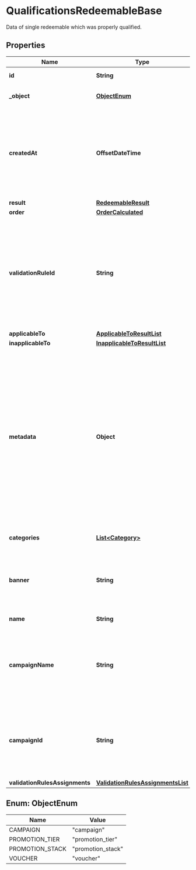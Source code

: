 

# QualificationsRedeemableBase

Data of single redeemable which was properly qualified.

## Properties

| Name | Type | Description |
|------------ | ------------- | ------------- |
|**id** | **String** | Id of the redeemable. |
|**_object** | [**ObjectEnum**](#ObjectEnum) | Object type of the redeemable. |
|**createdAt** | **OffsetDateTime** | Timestamp representing the date and time when the object was created. The value is shown in the ISO 8601 format. |
|**result** | [**RedeemableResult**](RedeemableResult.md) |  |
|**order** | [**OrderCalculated**](OrderCalculated.md) |  |
|**validationRuleId** | **String** | A unique validation rule identifier assigned by the Voucherify API. The validation rule is verified before points are added to the balance. |
|**applicableTo** | [**ApplicableToResultList**](ApplicableToResultList.md) |  |
|**inapplicableTo** | [**InapplicableToResultList**](InapplicableToResultList.md) |  |
|**metadata** | **Object** | The metadata object stores all custom attributes assigned to the product. A set of key/value pairs that you can attach to a product object. It can be useful for storing additional information about the product in a structured format. |
|**categories** | [**List&lt;Category&gt;**](Category.md) | List of category information. |
|**banner** | **String** | Name of the earning rule. This is displayed as a header for the earning rule in the Dashboard. |
|**name** | **String** | Name of the redeemable. |
|**campaignName** | **String** | Name of the campaign associated to the redeemable. This field is available only if object is not &#x60;campaign&#x60; |
|**campaignId** | **String** | Id of the campaign associated to the redeemable. This field is available only if object is not &#x60;campaign&#x60; |
|**validationRulesAssignments** | [**ValidationRulesAssignmentsList**](ValidationRulesAssignmentsList.md) |  |



## Enum: ObjectEnum

| Name | Value |
|---- | -----|
| CAMPAIGN | &quot;campaign&quot; |
| PROMOTION_TIER | &quot;promotion_tier&quot; |
| PROMOTION_STACK | &quot;promotion_stack&quot; |
| VOUCHER | &quot;voucher&quot; |




